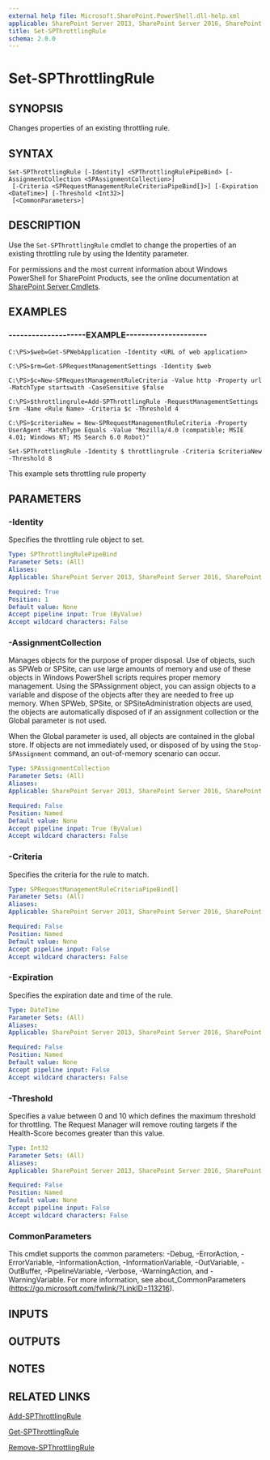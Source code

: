 ```yaml
---
external help file: Microsoft.SharePoint.PowerShell.dll-help.xml
applicable: SharePoint Server 2013, SharePoint Server 2016, SharePoint Server 2019
title: Set-SPThrottlingRule
schema: 2.0.0
---
```


# Set-SPThrottlingRule

## SYNOPSIS
Changes properties of an existing throttling rule.


## SYNTAX

```
Set-SPThrottlingRule [-Identity] <SPThrottlingRulePipeBind> [-AssignmentCollection <SPAssignmentCollection>]
 [-Criteria <SPRequestManagementRuleCriteriaPipeBind[]>] [-Expiration <DateTime>] [-Threshold <Int32>]
 [<CommonParameters>]
```

## DESCRIPTION
Use the `Set-SPThrottlingRule` cmdlet to change the properties of an existing throttling rule by using the Identity parameter.

For permissions and the most current information about Windows PowerShell for SharePoint Products, see the online documentation at [SharePoint Server Cmdlets](https://docs.microsoft.com/powershell/sharepoint/sharepoint-server/sharepoint-server-cmdlets).


## EXAMPLES

### --------------------EXAMPLE---------------------
```
C:\PS>$web=Get-SPWebApplication -Identity <URL of web application>

C:\PS>$rm=Get-SPRequestManagementSettings -Identity $web

C:\PS>$c=New-SPRequestManagementRuleCriteria -Value http -Property url -MatchType startswith -CaseSensitive $false

C:\PS>$throttlingrule=Add-SPThrottlingRule -RequestManagementSettings $rm -Name <Rule Name> -Criteria $c -Threshold 4

C:\PS>$criteriaNew = New-SPRequestManagementRuleCriteria -Property UserAgent -MatchType Equals -Value "Mozilla/4.0 (compatible; MSIE 4.01; Windows NT; MS Search 6.0 Robot)"

Set-SPThrottlingRule -Identity $ throttlingrule -Criteria $criteriaNew -Threshold 8
```

This example sets throttling rule property


## PARAMETERS

### -Identity
Specifies the throttling rule object to set.

```yaml
Type: SPThrottlingRulePipeBind
Parameter Sets: (All)
Aliases: 
Applicable: SharePoint Server 2013, SharePoint Server 2016, SharePoint Server 2019

Required: True
Position: 1
Default value: None
Accept pipeline input: True (ByValue)
Accept wildcard characters: False
```

### -AssignmentCollection
Manages objects for the purpose of proper disposal.
Use of objects, such as SPWeb or SPSite, can use large amounts of memory and use of these objects in Windows PowerShell scripts requires proper memory management.
Using the SPAssignment object, you can assign objects to a variable and dispose of the objects after they are needed to free up memory.
When SPWeb, SPSite, or SPSiteAdministration objects are used, the objects are automatically disposed of if an assignment collection or the Global parameter is not used.

When the Global parameter is used, all objects are contained in the global store.
If objects are not immediately used, or disposed of by using the `Stop-SPAssignment` command, an out-of-memory scenario can occur.

```yaml
Type: SPAssignmentCollection
Parameter Sets: (All)
Aliases: 
Applicable: SharePoint Server 2013, SharePoint Server 2016, SharePoint Server 2019

Required: False
Position: Named
Default value: None
Accept pipeline input: True (ByValue)
Accept wildcard characters: False
```

### -Criteria
Specifies the criteria for the rule to match.

```yaml
Type: SPRequestManagementRuleCriteriaPipeBind[]
Parameter Sets: (All)
Aliases: 
Applicable: SharePoint Server 2013, SharePoint Server 2016, SharePoint Server 2019

Required: False
Position: Named
Default value: None
Accept pipeline input: False
Accept wildcard characters: False
```

### -Expiration
Specifies the expiration date and time of the rule.

```yaml
Type: DateTime
Parameter Sets: (All)
Aliases: 
Applicable: SharePoint Server 2013, SharePoint Server 2016, SharePoint Server 2019

Required: False
Position: Named
Default value: None
Accept pipeline input: False
Accept wildcard characters: False
```

### -Threshold
Specifies a value between 0 and 10 which defines the maximum threshold for throttling.
The Request Manager will remove routing targets if the Health-Score becomes greater than this value.

```yaml
Type: Int32
Parameter Sets: (All)
Aliases: 
Applicable: SharePoint Server 2013, SharePoint Server 2016, SharePoint Server 2019

Required: False
Position: Named
Default value: None
Accept pipeline input: False
Accept wildcard characters: False
```

### CommonParameters
This cmdlet supports the common parameters: -Debug, -ErrorAction, -ErrorVariable, -InformationAction, -InformationVariable, -OutVariable, -OutBuffer, -PipelineVariable, -Verbose, -WarningAction, and -WarningVariable. For more information, see about_CommonParameters (https://go.microsoft.com/fwlink/?LinkID=113216).

## INPUTS

## OUTPUTS

## NOTES

## RELATED LINKS

[Add-SPThrottlingRule](Add-SPThrottlingRule.md)

[Get-SPThrottlingRule](Get-SPThrottlingRule.md)

[Remove-SPThrottlingRule](Remove-SPThrottlingRule.md)
